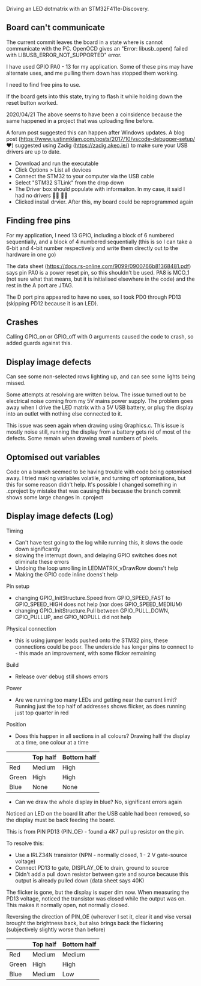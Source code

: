 Driving an LED dotmatrix with an STM32F411e-Discovery.

## Board can't communicate
The current commit leaves the board in a state where is cannot communicate with the PC. OpenOCD gives an "Error: libusb_open() failed with LIBUSB_ERROR_NOT_SUPPORTED" error.

I have used GPIO PA0 - 13 for my application. Some of these pins may have alternate uses, and me pulling them down has stopped them working.

I need to find free pins to use.

If the board gets into this state, trying to flash it while holding down the reset button worked.

2020/04/21
The above seems to have been a coinsidence because the same happened in a project that was uploading fine before.

A forum post suggested this can happen after Windows updates. A blog post (https://www.justinmklam.com/posts/2017/10/vscode-debugger-setup/ :heart:) suggested using Zadig (https://zadig.akeo.ie/) to make sure your USB drivers are up to date.

- Download and run the executable
- Click Options > List all devices
- Connect the STM32 to your computer via the USB cable
- Select "STM32 STLink" from the drop down
- The Driver box should populate with informaiton. In my case, it said I had no drivers :woman_facepalming: :man_facepalming:
- Clicked install drvier. After this, my board could be reprogrammed again

## Finding free pins
For my application, I need 13 GPIO, including a block of 6 numbered sequentially, and a block of 4 numbered sequentially (this is so I can take a 6-bit and 4-bit number respectively and write them directly out to the hardware in one go)

The data sheet (https://docs.rs-online.com/9099/0900766b81368481.pdf) says pin PA0 is a power reset pin, so this shouldn't be used. PA8 is MCO_1 (not sure what that means, but it is initialised elsewhere in the code) and the rest in the A port are JTAG.

The D port pins appeared to have no uses, so I took PD0 through PD13 (skipping PD12 because it is an LED).

## Crashes
Calling GPIO_on or GPIO_off with 0 arguments caused the code to crash, so added guards against this.

## Display image defects
Can see some non-selected rows lighting up, and can see some lights being missed.

Some attempts at resolving are written below. The issue turned out to be electrical noise coming from my 5V mains power supply. The problem goes away when I drive the LED matrix with a 5V USB battery, or plug the display into an outlet with nothing else connected to it.

This issue was seen again when drawing using Graphics.c. This issue is mostly noise still, running the display from a battery gets rid of most of the defects. Some remain when drawing small numbers of pixels.

## Optomised out variables
Code on a branch seemed to be having trouble with code being optomised away. I tried making variables volatile, and turning off optomisations, but this for some reason didn't help. It's possible I changed something in .cproject by mistake that was causing this because the branch commit shows some large changes in .cproject

## Display image defects (Log)

Timing
- Can't have test going to the log while running this, it slows the code down significantly
- slowing the interrupt down, and delaying GPIO switches does not eliminate these errors
- Undoing the loop unrolling in LEDMATRIX_vDrawRow doens't help
- Making the GPIO code inline doens't help

Pin setup
- changing GPIO_InitStructure.Speed from GPIO_SPEED_FAST to GPIO_SPEED_HIGH does not help (nor does GPIO_SPEED_MEDIUM)
- changing GPIO_InitStructure.Pull between GPIO_PULL_DOWN, GPIO_PULLUP, and GPIO_NOPULL did not help

Physical connection
- this is using jumper leads pushed onto the STM32 pins, these connections could be poor. The underside has longer pins to connect to - this made an improvement, with some flicker remaining

Build
- Release over debug still shows errors

Power
- Are we running too many LEDs and getting near the current limit? Running just the top half of addresses shows flicker, as does running just top quarter in red

Position
- Does this happen in all sections in all colours? Drawing half the display at a time, one colour at a time

|   | Top half | Bottom half |
|---|---|---|
| Red | Medium | High  |
| Green | High | High  |
| Blue | None | None  |

- Can we draw the whole display in blue? No, significant errors again

Noticed an LED on the board lit after the USB cable had been removed, so the display must be back feeding the board.

This is from PIN PD13 (PIN_OE) - found a 4K7 pull up resistor on the pin.

To resolve this:
- Use a IRLZ34N transistor (NPN - normally closed, 1 - 2 V gate-source voltage)
- Connect PD13 to gate, DISPLAY_OE to drain, ground to source
- Didn't add a pull down resistor between gate and source because this output is already pulled down (data sheet says 40K)

The flicker is gone, but the display is super dim now. When measuring the PD13 voltage, noticed the transistor was closed while the output was on. This makes it normally open, not normally closed.

Reversing the direction of PIN_OE (wherever I set it, clear it and vise versa) brought the brightness back, but also brings back the flickering (subjectively slightly worse than before)

|   | Top half | Bottom half |
|---|---|---|
| Red | Medium | Medium  |
| Green | High | High  |
| Blue | Medium | Low  |

